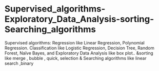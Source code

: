 # Supervised_algorithms-Exploratory_Data_Analysis-sorting-Searching_algorithms
Supervised algorithms: Regression like Linear Regression, Polynomial Regression. Classification like Logistic Regression, Decision Tree, Random Forest, Naïve Bayes, and Exploratory Data Analysis like box plot.. &amp;sorting like merge , bubble , quick,  selection &amp; Searching algorithms like linear search ,binary
